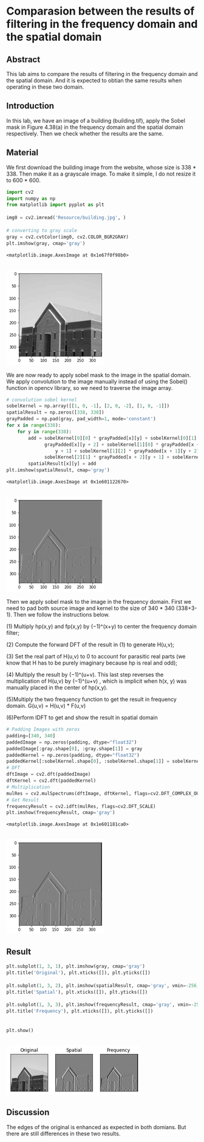 # Comparasion between the results of filtering in the frequency domain and the spatial domain

## Abstract
This lab aims to compare the results of filtering in the frequency domain and the spatial domain. And it is expected to obtian the same results when operating in these two domain.

## Introduction
In this lab, we have an image of a building (building.tif), apply the Sobel mask in Figure 4.38(a) in the frequency domain and the spatial domain respectively. Then we check whether the results are the same.

## Material
We first download the building image from the website, whose size is 338 * 338. Then make it as a grayscale image. To make it simple, I do not resize it to 600 * 600. 


```python
import cv2
import numpy as np
from matplotlib import pyplot as plt

img0 = cv2.imread('Resource/building.jpg', )

# converting to gray scale
gray = cv2.cvtColor(img0, cv2.COLOR_BGR2GRAY)
plt.imshow(gray, cmap='gray')
```




    <matplotlib.image.AxesImage at 0x1e67f0f98b0>




​    
![png](output_4_1.png)
​    


We are now ready to apply sobel mask to the image in the spatial domain. We apply convolution to the image manually instead of using the Sobel() function in opencv library, so we need to traverse the image array.


```python
# convolution sobel kernel
sobelKernel = np.array([[1, 0, -1], [2, 0, -2], [1, 0, -1]])
spatialResult = np.zeros([338, 338])
grayPadded = np.pad(gray, pad_width=1, mode='constant')
for x in range(338):
    for y in range(338):
        add = sobelKernel[0][0] * grayPadded[x][y] + sobelKernel[0][1] * grayPadded[x][y + 1] + sobelKernel[0][2] * \
              grayPadded[x][y + 2] + sobelKernel[1][0] * grayPadded[x + 1][y] + sobelKernel[1][1] * grayPadded[x + 1][
                  y + 1] + sobelKernel[1][2] * grayPadded[x + 1][y + 2] + sobelKernel[2][0] * grayPadded[x + 2][y + 0] + \
              sobelKernel[2][1] * grayPadded[x + 2][y + 1] + sobelKernel[2][2] * grayPadded[x + 2][y + 2]
        spatialResult[x][y] = add
plt.imshow(spatialResult, cmap='gray')
```




    <matplotlib.image.AxesImage at 0x1e601122670>




​    
![png](output_6_1.png)
​    

Then we apply sobel mask to the image in the frequency domain.  First we need to pad both source image and kernel to the size of 340 * 340 (338+3-1). Then we follow the instructions below.

(1) Multiply hp(x,y) and fp(x,y) by (−1)^(x+y) to center the frequency domain filter; 

(2) Compute the forward DFT of the result in (1) to generate H(u,v); 

(3) Set the real part of H(u,v) to 0 to account for parasitic real parts (we know that H has to be purely imaginary
because hp is real and odd);

(4) Multiply the result by (−1)^(u+v). This last step reverses the multiplication of H(u,v) by (−1)^(u+v) , which is implicit when h(x, y) was manually placed in the center of hp(x,y).

(5)Multiply the two frequency function to get the result in frequency domain. G(u,v) = H(u,v) * F(u,v)

(6)Perform IDFT to get and show the result in spatial domain 


```python
# Padding Images with zeros
padding=[340, 340]
paddedImage = np.zeros(padding, dtype="float32")
paddedImage[:gray.shape[0], :gray.shape[1]] = gray
paddedKernel = np.zeros(padding, dtype="float32")
paddedKernel[:sobelKernel.shape[0], :sobelKernel.shape[1]] = sobelKernel
# DFT
dftImage = cv2.dft(paddedImage)
dftKernel = cv2.dft(paddedKernel)
# Multiplication
mulRes = cv2.mulSpectrums(dftImage, dftKernel, flags=cv2.DFT_COMPLEX_OUTPUT)
# Get Result
frequencyResult = cv2.idft(mulRes, flags=cv2.DFT_SCALE)
plt.imshow(frequencyResult, cmap='gray')
```




    <matplotlib.image.AxesImage at 0x1e601181ca0>




​    
![png](output_8_1.png)
​    


## Result


```python
plt.subplot(1, 3, 1), plt.imshow(gray, cmap='gray')
plt.title('Original'), plt.xticks([]), plt.yticks([])

plt.subplot(1, 3, 2), plt.imshow(spatialResult, cmap='gray', vmin=-256, vmax=255)
plt.title('Spatial'), plt.xticks([]), plt.yticks([])

plt.subplot(1, 3, 3), plt.imshow(frequencyResult, cmap='gray', vmin=-256, vmax=255)
plt.title('Frequency'), plt.xticks([]), plt.yticks([])


plt.show()
```


​    
![png](output_10_0.png)
​    


## Discussion
The edges of the original is enhanced as expected in both domians. But there are still differences in these two results.
